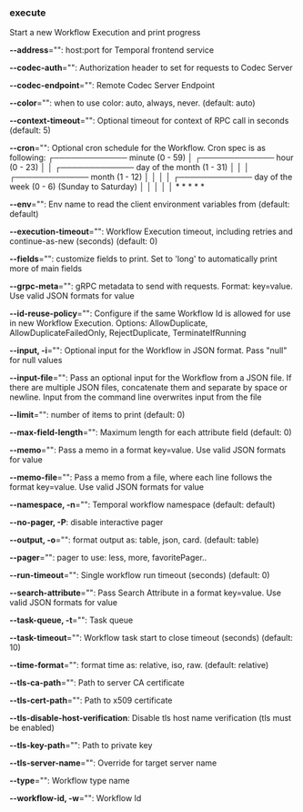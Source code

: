### execute

Start a new Workflow Execution and print progress

**--address**="": host:port for Temporal frontend service

**--codec-auth**="": Authorization header to set for requests to Codec Server

**--codec-endpoint**="": Remote Codec Server Endpoint

**--color**="": when to use color: auto, always, never. (default: auto)

**--context-timeout**="": Optional timeout for context of RPC call in seconds (default: 5)

**--cron**="": Optional cron schedule for the Workflow. Cron spec is as following: 
	┌───────────── minute (0 - 59) 
	│ ┌───────────── hour (0 - 23) 
	│ │ ┌───────────── day of the month (1 - 31) 
	│ │ │ ┌───────────── month (1 - 12) 
	│ │ │ │ ┌───────────── day of the week (0 - 6) (Sunday to Saturday) 
	│ │ │ │ │ 
	* * * * *

**--env**="": Env name to read the client environment variables from (default: default)

**--execution-timeout**="": Workflow Execution timeout, including retries and continue-as-new (seconds) (default: 0)

**--fields**="": customize fields to print. Set to 'long' to automatically print more of main fields

**--grpc-meta**="": gRPC metadata to send with requests. Format: key=value. Use valid JSON formats for value

**--id-reuse-policy**="": Configure if the same Workflow Id is allowed for use in new Workflow Execution. Options: AllowDuplicate, AllowDuplicateFailedOnly, RejectDuplicate, TerminateIfRunning

**--input, -i**="": Optional input for the Workflow in JSON format. Pass "null" for null values

**--input-file**="": Pass an optional input for the Workflow from a JSON file. If there are multiple JSON files, concatenate them and separate by space or newline. Input from the command line overwrites input from the file

**--limit**="": number of items to print (default: 0)

**--max-field-length**="": Maximum length for each attribute field (default: 0)

**--memo**="": Pass a memo in a format key=value. Use valid JSON formats for value

**--memo-file**="": Pass a memo from a file, where each line follows the format key=value. Use valid JSON formats for value

**--namespace, -n**="": Temporal workflow namespace (default: default)

**--no-pager, -P**: disable interactive pager

**--output, -o**="": format output as: table, json, card. (default: table)

**--pager**="": pager to use: less, more, favoritePager..

**--run-timeout**="": Single workflow run timeout (seconds) (default: 0)

**--search-attribute**="": Pass Search Attribute in a format key=value. Use valid JSON formats for value

**--task-queue, -t**="": Task queue

**--task-timeout**="": Workflow task start to close timeout (seconds) (default: 10)

**--time-format**="": format time as: relative, iso, raw. (default: relative)

**--tls-ca-path**="": Path to server CA certificate

**--tls-cert-path**="": Path to x509 certificate

**--tls-disable-host-verification**: Disable tls host name verification (tls must be enabled)

**--tls-key-path**="": Path to private key

**--tls-server-name**="": Override for target server name

**--type**="": Workflow type name

**--workflow-id, -w**="": Workflow Id

